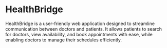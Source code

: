 # HealthBridge
HealthBridge is a user-friendly web application designed to streamline communication between doctors and patients. It allows patients to search for doctors, view availability, and book appointments with ease, while enabling doctors to manage their schedules efficiently.
